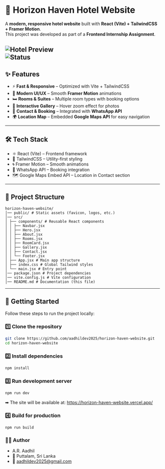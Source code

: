 # 🏨 Horizon Haven Hotel Website
A **modern, responsive hotel website** built with **React (Vite) + TailwindCSS + Framer Motion**.  
This project was developed as part of a **Frontend Internship Assignment**.  

![Hotel Preview](https://img.shields.io/badge/Hotel%20Website-React%20%7C%20Tailwind-blue?style=for-the-badge&logo=react)  
![Status](https://img.shields.io/badge/Status-Completed-success?style=for-the-badge)  
---

## ✨ Features

- ⚡ **Fast & Responsive** – Optimized with Vite + TailwindCSS  
- 🎨 **Modern UI/UX** – Smooth **Framer Motion** animations  
- 🛏️ **Rooms & Suites** – Multiple room types with booking options  
- 📸 **Interactive Gallery** – Hover zoom effect for photos  
- 📍 **Contact & Booking** – Integrated with **WhatsApp API**  
- 🌍 **Location Map** – Embedded **Google Maps API** for easy navigation  

---

## 🛠️ Tech Stack

- ⚛️ React (Vite) – Frontend framework
- 🎨 TailwindCSS – Utility-first styling
- 🌀 Framer Motion – Smooth animations
- 💬 WhatsApp API – Booking integration
- 🗺️ Google Maps Embed API – Location in Contact section

---

## 📂 Project Structure
```
horizon-haven-website/
│── public/ # Static assets (favicon, logos, etc.)
│── src/
│ ├── components/ # Reusable React components
│ │ ├── Navbar.jsx
│ │ ├── Hero.jsx
│ │ ├── About.jsx
│ │ ├── Rooms.jsx
│ │ ├── RoomCard.jsx
│ │ ├── Gallery.jsx
│ │ ├── Contact.jsx
│ │ └── Footer.jsx
│ ├── App.jsx # Main app structure
│ ├── index.css # Global Tailwind styles
│ └── main.jsx # Entry point
│── package.json # Project dependencies
│── vite.config.js # Vite configuration
│── README.md # Documentation (this file)
```

---

## 🚀 Getting Started

Follow these steps to run the project locally:

### 1️⃣ Clone the repository
```bash
git clone https://github.com/aadhildev2025/horizon-haven-website.git
cd horizon-haven-website
```
### 2️⃣ Install dependencies
```bash
npm install
```
### 3️⃣ Run development server
```bash
npm run dev
```
➡ The site will be available at: https://horizon-haven-website.vercel.app/
### 4️⃣ Build for production
```bash
npm run build
```

### 👨‍💻 Author

- A.R. Aadhil
- 📍 Puttalam, Sri Lanka
- 📧 aadhildev2025@gmail.com

